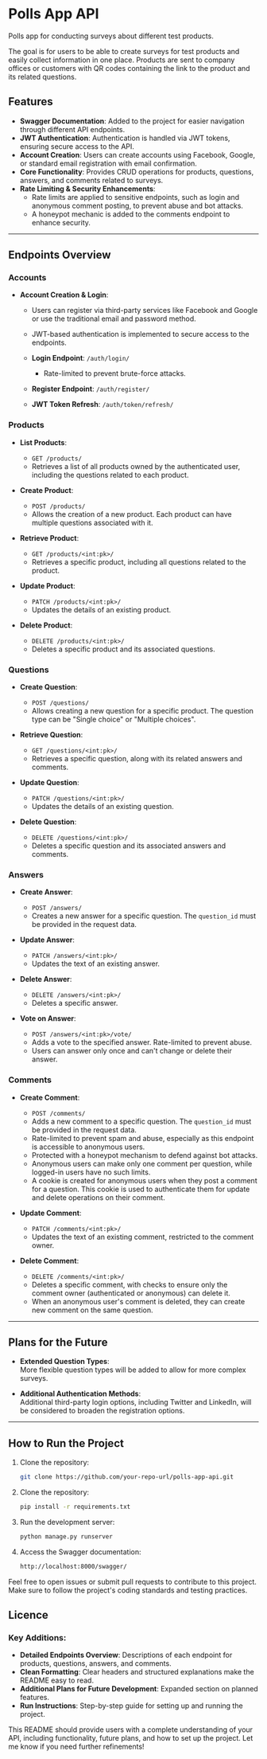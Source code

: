 # Polls App API

Polls app for conducting surveys about different test products.

The goal is for users to be able to create surveys for test products and easily collect information in one place. Products are sent to company offices or customers with QR codes containing the link to the product and its related questions.

## Features

- **Swagger Documentation**: Added to the project for easier navigation through different API endpoints.
- **JWT Authentication**: Authentication is handled via JWT tokens, ensuring secure access to the API.
- **Account Creation**: Users can create accounts using Facebook, Google, or standard email registration with email confirmation.
- **Core Functionality**: Provides CRUD operations for products, questions, answers, and comments related to surveys.
- **Rate Limiting & Security Enhancements**: 
  - Rate limits are applied to sensitive endpoints, such as login and anonymous comment posting, to prevent abuse and bot attacks.
  - A honeypot mechanic is added to the comments endpoint to enhance security.

---

## Endpoints Overview

### **Accounts**
- **Account Creation & Login**: 
  - Users can register via third-party services like Facebook and Google or use the traditional email and password method.
  - JWT-based authentication is implemented to secure access to the endpoints.
  
  - **Login Endpoint**: `/auth/login/`
    - Rate-limited to prevent brute-force attacks.

  - **Register Endpoint**: `/auth/register/`
  - **JWT Token Refresh**: `/auth/token/refresh/`

### **Products**

- **List Products**: 
  - `GET /products/`  
  - Retrieves a list of all products owned by the authenticated user, including the questions related to each product.

- **Create Product**: 
  - `POST /products/`  
  - Allows the creation of a new product. Each product can have multiple questions associated with it.

- **Retrieve Product**:
  - `GET /products/<int:pk>/`  
  - Retrieves a specific product, including all questions related to the product.

- **Update Product**:
  - `PATCH /products/<int:pk>/`  
  - Updates the details of an existing product.

- **Delete Product**:
  - `DELETE /products/<int:pk>/`  
  - Deletes a specific product and its associated questions.

### **Questions**

- **Create Question**: 
  - `POST /questions/`  
  - Allows creating a new question for a specific product. The question type can be "Single choice" or "Multiple choices".

- **Retrieve Question**: 
  - `GET /questions/<int:pk>/`  
  - Retrieves a specific question, along with its related answers and comments.

- **Update Question**: 
  - `PATCH /questions/<int:pk>/`  
  - Updates the details of an existing question.

- **Delete Question**: 
  - `DELETE /questions/<int:pk>/`  
  - Deletes a specific question and its associated answers and comments.

### **Answers**

- **Create Answer**: 
  - `POST /answers/`  
  - Creates a new answer for a specific question. The `question_id` must be provided in the request data.

- **Update Answer**: 
  - `PATCH /answers/<int:pk>/`  
  - Updates the text of an existing answer.

- **Delete Answer**: 
  - `DELETE /answers/<int:pk>/`  
  - Deletes a specific answer.

- **Vote on Answer**: 
  - `POST /answers/<int:pk>/vote/`  
  - Adds a vote to the specified answer. Rate-limited to prevent abuse.
  - Users can answer only once and can't change or delete their answer.

### **Comments**

- **Create Comment**: 
  - `POST /comments/`  
  - Adds a new comment to a specific question. The `question_id` must be provided in the request data.
  - Rate-limited to prevent spam and abuse, especially as this endpoint is accessible to anonymous users.
  - Protected with a honeypot mechanism to defend against bot attacks.
  - Anonymous users can make only one comment per question, while logged-in users have no such limits.
  - A cookie is created for anonymous users when they post a comment for a question. This cookie is used to authenticate them for update and delete operations on their comment.

- **Update Comment**: 
  - `PATCH /comments/<int:pk>/`  
  - Updates the text of an existing comment, restricted to the comment owner.

- **Delete Comment**: 
  - `DELETE /comments/<int:pk>/`  
  - Deletes a specific comment, with checks to ensure only the comment owner (authenticated or anonymous) can delete it.
  - When an anonymous user's comment is deleted, they can create new comment on the same question.

---

## Plans for the Future

- **Extended Question Types**:  
  More flexible question types will be added to allow for more complex surveys.

- **Additional Authentication Methods**:  
  Additional third-party login options, including Twitter and LinkedIn, will be considered to broaden the registration options.

---

## How to Run the Project

1. Clone the repository:
   ```bash
   git clone https://github.com/your-repo-url/polls-app-api.git

2. Clone the repository:
    ```bash
    pip install -r requirements.txt

3. Run the development server:
    ```bash
    python manage.py runserver

4. Access the Swagger documentation:
    ```bash
    http://localhost:8000/swagger/


Feel free to open issues or submit pull requests to contribute to this project. Make sure to follow the project's coding standards and testing practices.

## Licence

### Key Additions:
- **Detailed Endpoints Overview**: Descriptions of each endpoint for products, questions, answers, and comments.
- **Clean Formatting**: Clear headers and structured explanations make the README easy to read.
- **Additional Plans for Future Development**: Expanded section on planned features.
- **Run Instructions**: Step-by-step guide for setting up and running the project.

This README should provide users with a complete understanding of your API, including functionality, future plans, and how to set up the project. Let me know if you need further refinements!
